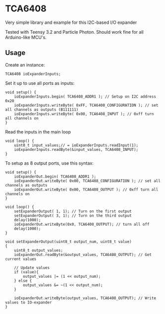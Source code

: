 # TCA6408
Very simple library and example for this I2C-based I/O expander

Tested with Teensy 3.2 and Particle Photon. Should work fine for all Arduino-like MCU's.

## Usage
Create an instance:

    TCA6408 ioExpanderInputs;

Set it up to use all ports as inputs:

    void setup() {
        ioExpanderInputs.begin( TCA6408_ADDR1 ); // Setup on I2C address 0x20
        ioExpanderInputs.writeByte( 0xFF, TCA6408_CONFIGURATION ); // set all channels as outputs (B111111)
        ioExpanderInputs.writeByte( 0x00, TCA6408_INPUT ); // 0xff turn all channels on
    }

Read the inputs in the main loop

    void loop() {
        uint8_t input_values;// = ioExpanderInputs.readInput(1);
        ioExpanderInputs.readByte(&input_values, TCA6408_INPUT);
    }

To setup as 8 output ports, use this syntax:

    void setup() {
        ioExpanderOut.begin( TCA6408_ADDR1 );
        ioExpanderOut.writeByte( 0x00, TCA6408_CONFIGURATION ); // set all channels as outputs
        ioExpanderOut.writeByte( 0x00, TCA6408_OUTPUT ); // 0xff turn all channels on
    }
    
    void loop() {
        setExpanderOutput( 1, 1); // Turn on the first output
        setExpanderOutput( 3, 1); // Turn on the third output
        delay(1000);
        ioExpanderOut.writeByte(0x0, TCA6408_OUTPUT); // turn all off
        delay(1000);
    }
    
    void setExpanderOutput(uint8_t output_num, uint8_t value)
    {
        uint8_t output_values;
        ioExpanderOut.readByte(&output_values, TCA6408_OUTPUT); // Get current values
        
        // Update values
        if (value){
            output_values |= (1 << output_num);
        } else {
            output_values &= ~(1 << output_num);
        }
        
        ioExpanderOut.writeByte(output_values, TCA6408_OUTPUT); // Write values to IO-expander
    }
